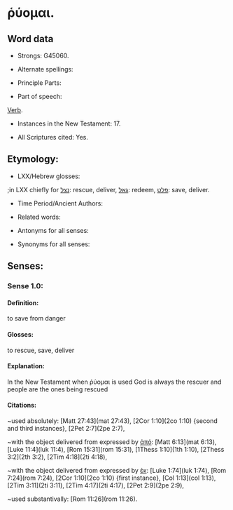 # ῥύομαι. 

<!-- Status: S3=Needs 2nd review -->
<!-- Lexica used for edits: BDAG LN FFM BN LSJM MM   -->

## Word data

* Strongs: G45060.

* Alternate spellings:

* Principle Parts: 


* Part of speech: 

[Verb](http://ugg.readthedocs.io/en/latest/verb.html).

* Instances in the New Testament: 17.

* All Scriptures cited: Yes.

## Etymology: 


* LXX/Hebrew glosses: 

;in LXX chiefly for [נצל](//en-uhal/H5337): rescue, deliver, [גּאל](//en-uhal/H1350): redeem, [פּלט](//en-uhal/H6403): save, deliver.

* Time Period/Ancient Authors: 


* Related words: 

* Antonyms for all senses:

* Synonyms for all senses: 


## Senses: 


### Sense  1.0: 

#### Definition: 

to save from danger 

#### Glosses: 

to rescue, save, deliver 

#### Explanation: 

In the New Testament when ῥύομαι is used God is always the rescuer and people are the ones being rescued

#### Citations: 

~used absolutely: [Matt 27:43](mat 27:43), [2Cor 1:10](2co 1:10) {second and third instances}, [2Pet 2:7](2pe 2:7), 

~with the object delivered from expressed by [ἀπό](../G05750/01.md): [Matt 6:13](mat 6:13), [Luke 11:4](luk 11:4), [Rom 15:31](rom 15:31), [1Thess 1:10](1th 1:10), [2Thess 3:2](2th 3:2), [2Tim 4:18](2ti 4:18), 

~with the object delivered from expressed by [ἐκ](../G15370/01.md): [Luke 1:74](luk 1:74), [Rom 7:24](rom 7:24), [2Cor 1:10](2co 1:10) {first instance}, [Col 1:13](col 1:13),  [2Tim 3:11](2ti 3:11), [2Tim 4:17](2ti 4:17), [2Pet 2:9](2pe 2:9),

~used substantivally: [Rom 11:26](rom 11:26). 
